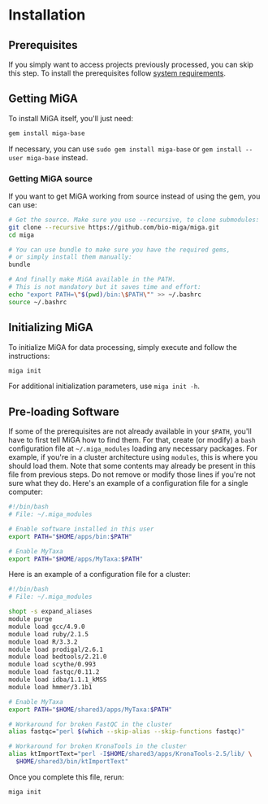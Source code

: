 # Installation

## Prerequisites

If you simply want to access projects previously processed, you can skip this
step.
To install the prerequisites follow [system requirements](requirements.md).


## Getting MiGA

To install MiGA itself, you'll just need:

```bash
gem install miga-base
```

If necessary, you can use `sudo gem install miga-base` or
`gem install --user miga-base` instead.


### Getting MiGA source

If you want to get MiGA working from source instead of using the gem, you can
use:

```bash
# Get the source. Make sure you use --recursive, to clone submodules:
git clone --recursive https://github.com/bio-miga/miga.git
cd miga

# You can use bundle to make sure you have the required gems,
# or simply install them manually:
bundle

# And finally make MiGA available in the PATH.
# This is not mandatory but it saves time and effort:
echo "export PATH=\"$(pwd)/bin:\$PATH\"" >> ~/.bashrc
source ~/.bashrc
```

## Initializing MiGA

To initialize MiGA for data processing, simply execute and follow the
instructions:

```bash
miga init
```

For additional initialization parameters, use `miga init -h`.

## Pre-loading Software

If some of the prerequisites are not already available in your `$PATH`, you'll
have to first tell MiGA how to find them. 
For that, create (or modify) a `bash` configuration file at `~/.miga_modules`
loading any necessary packages.
For example, if you're in a cluster architecture using `modules`, this is where
you should load them.
Note that some contents may already be present in this file from previous
steps.
Do not remove or modify those lines if you're not sure what they do.
Here's an example of a configuration file for a single computer:

```bash
#!/bin/bash
# File: ~/.miga_modules

# Enable software installed in this user
export PATH="$HOME/apps/bin:$PATH"

# Enable MyTaxa
export PATH="$HOME/apps/MyTaxa:$PATH"
```

Here is an example of a configuration file for a cluster:

```bash
#!/bin/bash
# File: ~/.miga_modules

shopt -s expand_aliases
module purge
module load gcc/4.9.0
module load ruby/2.1.5
module load R/3.3.2
module load prodigal/2.6.1
module load bedtools/2.21.0
module load scythe/0.993
module load fastqc/0.11.2
module load idba/1.1.1_kMSS
module load hmmer/3.1b1

# Enable MyTaxa
export PATH="$HOME/shared3/apps/MyTaxa:$PATH"

# Workaround for broken FastQC in the cluster
alias fastqc="perl $(which --skip-alias --skip-functions fastqc)"

# Workaround for broken KronaTools in the cluster
alias ktImportText="perl -I$HOME/shared3/apps/KronaTools-2.5/lib/ \
  $HOME/shared3/bin/ktImportText"
```

Once you complete this file, rerun:

```bash
miga init
```

